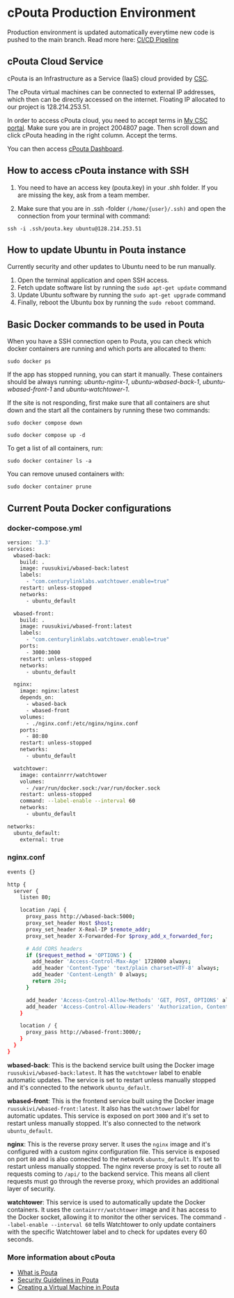 # cPouta Production Environment

Production environment is updated automatically everytime new code is pushed to the main branch.
Read more here: [CI/CD Pipeline](/docs/ci-cd.md)

## cPouta Cloud Service

cPouta is an Infrastructure as a Service (IaaS) cloud provided by [CSC](https://www.csc.fi/).

The cPouta virtual machines can be connected to external IP addresses, which then can be directly accessed on the internet. Floating IP allocated to our project is 128.214.253.51.

In order to access cPouta cloud, you need to accept terms in [My CSC portal](https://my.csc.fi/projects/2004807). Make sure you are in project 2004807 page. Then scroll down and click cPouta heading in the right column. Accept the terms.

You can then access [cPouta Dashboard](https://pouta.csc.fi/dashboard/project/instances/).

## How to access cPouta instance with SSH

1. You need to have an access key (pouta.key) in your .shh folder. If you are missing the key, ask from a team member. 

2. Make sure that you are in .ssh -folder  `(/home/{user}/.ssh)` and open the connection from your terminal with command:

`ssh -i .ssh/pouta.key ubuntu@128.214.253.51`


## How to update Ubuntu in Pouta instance

Currently security and other updates to Ubuntu need to be run manually. 

1. Open the terminal application and open SSH access.
2. Fetch update software list by running the `sudo apt-get update` command
3. Update Ubuntu software by running the `sudo apt-get upgrade` command
4. Finally, reboot the Ubuntu box by running the `sudo reboot` command.


## Basic Docker commands to be used in Pouta

When you have a SSH connection open to Pouta, you can check which docker containers are running and which ports are allocated to them:

`sudo docker ps`

If the app has stopped running, you can start it manually. These containers should be always running: 
*ubuntu-nginx-1*, *ubuntu-wbased-back-1*, *ubuntu-wbased-front-1* and *ubuntu-watchtower-1*.  

If the site is not responding, first make sure that all containers are shut down and the start all the containers by running these two commands:

`sudo docker compose down`

`sudo docker compose up -d`

To get a list of all containers, run:

`sudo docker container ls -a`

You can remove unused containers with:

`sudo docker container prune`

## Current Pouta Docker configurations

### docker-compose.yml
```bash
version: '3.3'
services:
  wbased-back:
    build: .
    image: ruusukivi/wbased-back:latest
    labels:
      - "com.centurylinklabs.watchtower.enable=true"
    restart: unless-stopped
    networks:
      - ubuntu_default

  wbased-front:
    build: .
    image: ruusukivi/wbased-front:latest
    labels:
      - "com.centurylinklabs.watchtower.enable=true"
    ports:
      - 3000:3000
    restart: unless-stopped
    networks:
      - ubuntu_default

  nginx:
    image: nginx:latest
    depends_on:
      - wbased-back
      - wbased-front
    volumes:
      - ./nginx.conf:/etc/nginx/nginx.conf
    ports:
      - 80:80
    restart: unless-stopped
    networks:
      - ubuntu_default

  watchtower:
    image: containrrr/watchtower
    volumes:
      - /var/run/docker.sock:/var/run/docker.sock
    restart: unless-stopped
    command: --label-enable --interval 60
    networks:
      - ubuntu_default

networks:
  ubuntu_default:
    external: true
```

### nginx.conf
```bash
events {}

http {
  server {
    listen 80;

    location /api {
      proxy_pass http://wbased-back:5000;
      proxy_set_header Host $host;
      proxy_set_header X-Real-IP $remote_addr;
      proxy_set_header X-Forwarded-For $proxy_add_x_forwarded_for;

      # Add CORS headers
      if ($request_method = 'OPTIONS') {
        add_header 'Access-Control-Max-Age' 1728000 always;
        add_header 'Content-Type' 'text/plain charset=UTF-8' always;
        add_header 'Content-Length' 0 always;
        return 204;
      }

      add_header 'Access-Control-Allow-Methods' 'GET, POST, OPTIONS' always;
      add_header 'Access-Control-Allow-Headers' 'Authorization, Content-Type' always;
    }

    location / {
      proxy_pass http://wbased-front:3000/;
    }
  }
}

```
**wbased-back**: This is the backend service built using the Docker image `ruusukivi/wbased-back:latest`. It has the `watchtower` label to enable automatic updates. The service is set to restart unless manually stopped and it's connected to the network `ubuntu_default`.

**wbased-front**: This is the frontend service built using the Docker image `ruusukivi/wbased-front:latest`. It also has the `watchtower` label for automatic updates. This service is exposed on port `3000` and it's set to restart unless manually stopped. It's also connected to the network `ubuntu_default`.

**nginx**: This is the reverse proxy server. It uses the `nginx` image and it's configured with a custom nginx configuration file. This service is exposed on port `80` and is also connected to the network `ubuntu_default`. It's set to restart unless manually stopped. The nginx reverse proxy is set to route all requests coming to `/api/` to the backend service. This means all client requests must go through the reverse proxy, which provides an additional layer of security.

**watchtower**: This service is used to automatically update the Docker containers. It uses the `containrrr/watchtower` image and it has access to the Docker socket, allowing it to monitor the other services. The command `--label-enable --interval 60` tells Watchtower to only update containers with the specific Watchtower label and to check for updates every 60 seconds.


### More information about cPouta

* [What is Pouta](https://docs.csc.fi/cloud/pouta/pouta-what-is/)
* [Security Guidelines in Pouta](https://docs.csc.fi/cloud/pouta/pouta-what-is/)
* [Creating a Virtual Machine in Pouta](https://docs.csc.fi/cloud/pouta/launch-vm-from-web-gui/)

